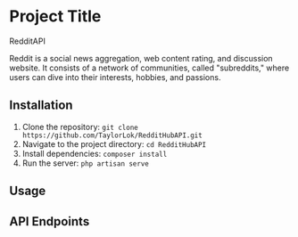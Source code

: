 # Project Title

RedditAPI

Reddit is a social news aggregation, web content rating, and discussion website. It consists of a network of communities, called "subreddits," where users can dive into their interests, hobbies, and passions.

## Installation

1. Clone the repository: `git clone https://github.com/TaylorLok/RedditHubAPI.git`
2. Navigate to the project directory: `cd RedditHubAPI`
3. Install dependencies: `composer install`
4. Run the server: `php artisan serve`

## Usage

## API Endpoints
